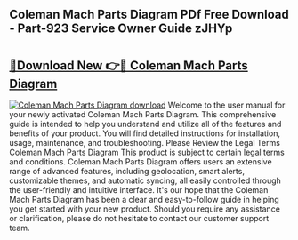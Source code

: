 ## Coleman Mach Parts Diagram PDf Free Download - Part-923 Service Owner Guide zJHYp

# <h2><a href="http://dfquzai.blite.top/?on=Coleman+Mach+Parts+Diagram">🔗Download New 👉🔴 Coleman Mach Parts Diagram</a></h2>

[![Coleman Mach Parts Diagram download](https://i.imgur.com/lujVjoI.png)](http://dfquzai.blite.top/?on=Coleman+Mach+Parts+Diagram)
Welcome to the user manual for your newly activated Coleman Mach Parts Diagram. This comprehensive guide is intended to help you understand and utilize all of the features and benefits of your product. You will find detailed instructions for installation, usage, maintenance, and troubleshooting. Please Review the Legal Terms Coleman Mach Parts Diagram This product is subject to certain legal terms and conditions. Coleman Mach Parts Diagram offers users an extensive range of advanced features, including geolocation, smart alerts, customizable themes, and automatic syncing, all easily controlled through the user-friendly and intuitive interface. It's our hope that the Coleman Mach Parts Diagram has been a clear and easy-to-follow guide in helping you get started with your new product. Should you require any assistance or clarification, please do not hesitate to contact our customer support team.
